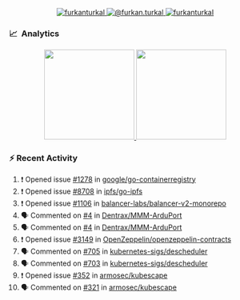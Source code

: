 <p align="center">
  <a href="https://linkedin.com/in/furkanturkal" target="blank">
    <img src="https://img.shields.io/badge/linkedin-%230077B5.svg?&style=for-the-badge&logo=linkedin&logoColor=white" alt="furkanturkal" />
  </a>
  <a href="https://medium.com/@furkan.turkal" target="blank">
    <img src="https://img.shields.io/badge/medium-%2312100E.svg?&style=for-the-badge&logo=medium&logoColor=white" alt="@furkan.turkal" />
  </a>
  <a href="https://twitter.com/furkanturkaI" target="blank">
    <img src="https://img.shields.io/badge/Twitter-1DA1F2?style=for-the-badge&logo=twitter&logoColor=white" alt="furkanturkaI" />
  </a>
</p>

### 📈 &nbsp;Analytics

<p align="center">
  <a href="https://coderstats.net/github/#Dentrax">
    <img height="180em" src="https://github-readme-stats-eight-theta.vercel.app/api?username=Dentrax&show_icons=true&theme=algolia&include_all_commits=true&count_private=true&line_height=26"/>
    <img height="180em" src="https://github-readme-stats-eight-theta.vercel.app/api/top-langs/?username=Dentrax&layout=compact&langs_count=8&theme=algolia&line_height=26"/>
  </a>
</p>

### :zap: Recent Activity

<!--START_SECTION:activity-->
1. ❗️ Opened issue [#1278](https://github.com/google/go-containerregistry/issues/1278) in [google/go-containerregistry](https://github.com/google/go-containerregistry)
2. ❗️ Opened issue [#8708](https://github.com/ipfs/go-ipfs/issues/8708) in [ipfs/go-ipfs](https://github.com/ipfs/go-ipfs)
3. ❗️ Opened issue [#1106](https://github.com/balancer-labs/balancer-v2-monorepo/issues/1106) in [balancer-labs/balancer-v2-monorepo](https://github.com/balancer-labs/balancer-v2-monorepo)
4. 🗣 Commented on [#4](https://github.com/Dentrax/MMM-ArduPort/issues/4) in [Dentrax/MMM-ArduPort](https://github.com/Dentrax/MMM-ArduPort)
5. 🗣 Commented on [#4](https://github.com/Dentrax/MMM-ArduPort/issues/4) in [Dentrax/MMM-ArduPort](https://github.com/Dentrax/MMM-ArduPort)
6. ❗️ Opened issue [#3149](https://github.com/OpenZeppelin/openzeppelin-contracts/issues/3149) in [OpenZeppelin/openzeppelin-contracts](https://github.com/OpenZeppelin/openzeppelin-contracts)
7. 🗣 Commented on [#705](https://github.com/kubernetes-sigs/descheduler/issues/705) in [kubernetes-sigs/descheduler](https://github.com/kubernetes-sigs/descheduler)
8. 🗣 Commented on [#703](https://github.com/kubernetes-sigs/descheduler/issues/703) in [kubernetes-sigs/descheduler](https://github.com/kubernetes-sigs/descheduler)
9. ❗️ Opened issue [#352](https://github.com/armosec/kubescape/issues/352) in [armosec/kubescape](https://github.com/armosec/kubescape)
10. 🗣 Commented on [#321](https://github.com/armosec/kubescape/issues/321) in [armosec/kubescape](https://github.com/armosec/kubescape)
<!--END_SECTION:activity-->
